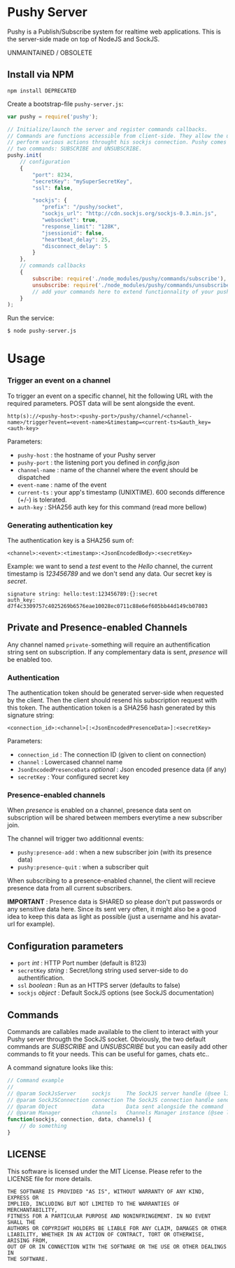 # Pushy Server

Pushy is a Publish/Subscribe system for realtime web applications. 
This is the server-side made on top of NodeJS and SockJS.

UNMAINTAINED / OBSOLETE

## Install via NPM

```
npm install DEPRECATED
```

Create a bootstrap-file ```pushy-server.js```:

```javascript
var pushy = require('pushy');

// Initialize/launch the server and register commands callbacks.
// Commands are functions accessible from client-side. They allow the user to
// perform various actions throught his sockjs connection. Pushy comes with only
// two commands: SUBSCRIBE and UNSUBSCRIBE.
pushy.init(
    // configuration
    {
        "port": 8234,
        "secretKey": "mySuperSecretKey",
        "ssl": false,

        "sockjs": {
           "prefix": "/pushy/socket",
           "sockjs_url": "http://cdn.sockjs.org/sockjs-0.3.min.js",
           "websocket": true,
           "response_limit": "128K",
           "jsessionid": false,
           "heartbeat_delay": 25,
           "disconnect_delay": 5
        }
    }, 
    // commands callbacks
    {
        subscribe: require('./node_modules/pushy/commands/subscribe'),
        unsubscribe: require('./node_modules/pushy/commands/unsubscribe')
        // add your commands here to extend functionnality of your pushy-server
    }
);
```

Run the service:

```
$ node pushy-server.js
```

# Usage

### Trigger an event on a channel

To trigger an event on a specific channel, hit the following URL with the required parameters. POST data will be sent alongside the event.

``` 
http(s)://<pushy-host>:<pushy-port>/pushy/channel/<channel-name>/trigger?event=<event-name>&timestamp=<current-ts>&auth_key=<auth-key>
``` 

Parameters:
* ```pushy-host``` : the hostname of your Pushy server
* ```pushy-port``` : the listening port you defined in *config.json*
* ```channel-name``` : name of the channel where the event should be dispatched
* ```event-name``` : name of the event
* ```current-ts``` : your app's timestamp (UNIXTIME). 600 seconds difference (+/-) is tolerated.
* ```auth-key``` : SHA256 auth key for this command (read more bellow)

### Generating authentication key

The authentication key is a SHA256 sum of:

```
<channel>:<event>:<timestamp>:<JsonEncodedBody>:<secretKey>
``` 

Example: we want to send a *test* event to the *Hello* channel, the current timestamp is *123456789* and we don't send any data. Our secret key is *secret*.

```
signature string: hello:test:123456789:{}:secret
auth_key: d7f4c3309757c4025269b6576eae10028ec0711c88e6ef605bb44d149cb07803
```

## Private and Presence-enabled Channels

Any channel named ```private-```something will require an authentification string sent on subscription. If any complementary data is sent, *presence* will be enabled too. 

### Authentication

The authentication token should be generated server-side when requested by the client. Then the client should resend his subscription request with this token. 
The authentication token is a SHA256 hash generated by this signature string:

```
<connection_id>:<channel>[:<JsonEncodedPresenceData>]:<secretKey>
``` 

Parameters:
* ```connection_id``` : The connection ID (given to client on connection)
* ```channel``` : Lowercased channel name
* ```JsonEncodedPresenceData``` *optional* : Json encoded presence data (if any)
* ```secretKey``` : Your configured secret key

### Presence-enabled channels

When *presence* is enabled on a channel, presence data sent on subscription will be shared between members everytime a new subscriber join.

The channel will trigger two additionnal events:

* ```pushy:presence-add``` : when a new subscriber join (with its presence data)
* ```pushy:presence-quit``` : when a subscriber quit

When subscribing to a presence-enabled channel, the client will recieve presence data from all current subscribers.

**IMPORTANT** : Presence data is SHARED so please don't put passwords or any sensitive data here. Since its sent very often, it might also be a good idea to keep this data as light as possible (just a username and his avatar-url for example).

## Configuration parameters

* ```port``` *int* : HTTP Port number (default is 8123)
* ```secretKey``` *string* : Secret/long string used server-side to do authentification.
* ```ssl``` *boolean* : Run as an HTTPS server (defaults to false)
* ```sockjs``` *object* : Default SockJS options (see SockJS documentation)

## Commands

Commands are callables made available to the client to interact with your Pushy server througth the SockJS socket. Obviously, the two default commands are *SUBSCRIBE* and *UNSUBSCRIBE* but you can easily add other commands to fit your needs. This can be useful for games, chats etc..

A command signature looks like this:

``` javascript
// Command example
//
// @param SockJsServer     sockjs     The SockJS server handle (@see lib/sockjs-server.js)
// @param SockJSConnection connection The SockJS connection handle sending the command
// @param Object           data       Data sent alongside the command
// @param Manager          channels   Channels Manager instance (@see lib/manager.js)
function(sockjs, connection, data, channels) {
    // do something
} 
```

## LICENSE

This software is licensed under the MIT License. Please refer to the LICENSE file for more details.

```
THE SOFTWARE IS PROVIDED "AS IS", WITHOUT WARRANTY OF ANY KIND, EXPRESS OR
IMPLIED, INCLUDING BUT NOT LIMITED TO THE WARRANTIES OF MERCHANTABILITY,
FITNESS FOR A PARTICULAR PURPOSE AND NONINFRINGEMENT. IN NO EVENT SHALL THE
AUTHORS OR COPYRIGHT HOLDERS BE LIABLE FOR ANY CLAIM, DAMAGES OR OTHER
LIABILITY, WHETHER IN AN ACTION OF CONTRACT, TORT OR OTHERWISE, ARISING FROM,
OUT OF OR IN CONNECTION WITH THE SOFTWARE OR THE USE OR OTHER DEALINGS IN
THE SOFTWARE.
```
